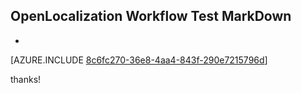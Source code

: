 ## OpenLocalization Workflow Test MarkDown
* 

[AZURE.INCLUDE [8c6fc270-36e8-4aa4-843f-290e7215796d](calleeMd1.md)]

 
thanks!